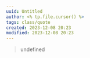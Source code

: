 ```yaml
---
uuid: Untitled
author: <% tp.file.cursor() %>
tags: class/quote
created: 2023-12-08 20:23
modified: 2023-12-08 20:23
---
```


<blockquote>
<p></p>
<p>undefined</p>
</blockquote>
